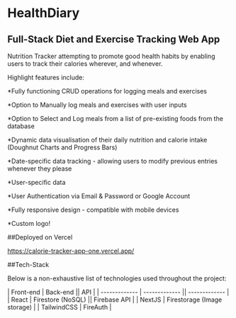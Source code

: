 # HealthDiary
## Full-Stack Diet and Exercise Tracking Web App
Nutrition Tracker attempting to promote good health habits by enabling users to track their calories wherever, and whenever. 

Highlight features include:

*Fully functioning CRUD operations for logging meals and exercises

*Option to Manually log meals and exercises with user inputs

*Option to Select and Log meals from a list of pre-existing foods from the database

*Dynamic data visualisation of their daily nutrition and calorie intake (Doughnut Charts and Progress Bars)

*Date-specific data tracking - allowing users to modify previous entries whenever they please

*User-specific data

*User Authentication via Email & Password or Google Account

*Fully responsive design - compatible with mobile devices

*Custom logo!

##Deployed on Vercel

https://calorie-tracker-app-one.vercel.app/

##Tech-Stack

Below is a non-exhaustive list of technologies used throughout the project:

| Front-end  | Back-end || API  |
| ------------- | ------------- || ------------- |
| React  | Firestore (NoSQL)  || Firebase API  | 
| NextJS  | Firestorage (Image storage)  |
| TailwindCSS  | FireAuth  |
